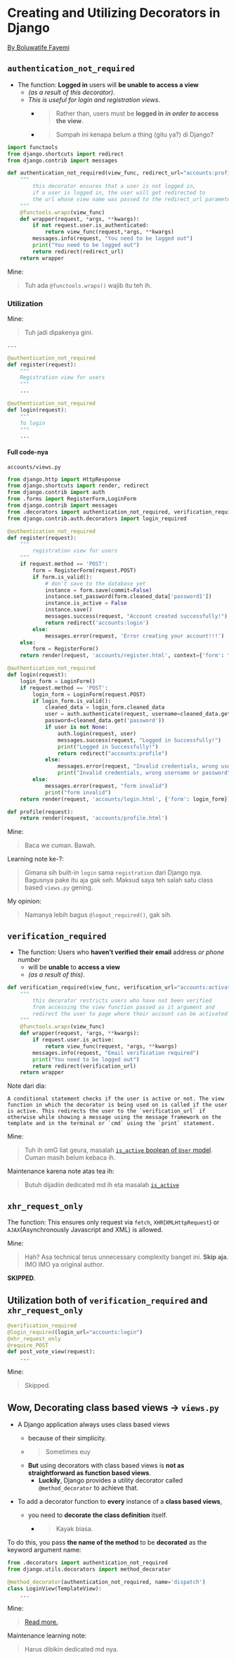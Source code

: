 # Creating and Utilizing Decorators in Django

[By Boluwatife Fayemi](https://www.section.io/engineering-education/custom-decorators-in-django/)

## `authentication_not_required`

- The function: **Logged in** users will **be unable to access a view**
  - _(as a result of this decorator)_.
  - _This is useful for login and registration views_.
    - > Rather than, users must be **logged in** **_in order to_ access the view**.
    - > Sumpah ini kenapa belum a thing (gitu ya?) di Django?

```python
import functools
from django.shortcuts import redirect
from django.contrib import messages

def authentication_not_required(view_func, redirect_url="accounts:profile"):
    """
        this decorator ensures that a user is not logged in,
        if a user is logged in, the user will get redirected to
        the url whose view name was passed to the redirect_url parameter
    """
    @functools.wraps(view_func)
    def wrapper(request, *args, **kwargs):
        if not request.user.is_authenticated:
            return view_func(request,*args, **kwargs)
        messages.info(request, "You need to be logged out")
        print("You need to be logged out")
        return redirect(redirect_url)
    return wrapper
```

Mine:
> Tuh ada `@functools.wraps()` wajib itu teh ih.

### Utilization

Mine:
> Tuh jadi dipakenya gini.

```python
...

@authentication_not_required
def register(request):
    """
    Registration view for users
    """
    ...

@authentication_not_required
def login(request):
    """
    To login
    """
    ...

```

#### Full code-nya

`accounts/views.py`

```python
from django.http import HttpResponse
from django.shortcuts import render, redirect
from django.contrib import auth
from .forms import RegisterForm,LoginForm
from django.contrib import messages
from .decorators import authentication_not_required, verification_required
from django.contrib.auth.decorators import login_required

@authentication_not_required
def register(request):
    """
        registration view for users
    """
    if request.method == 'POST':
        form = RegisterForm(request.POST)
        if form.is_valid():
            # don't save to the database yet
            instance = form.save(commit=False)
            instance.set_password(form.cleaned_data['password1'])
            instance.is_active = False
            instance.save()
            messages.success(request, "Account created successfully!")
            return redirect('accounts:login')
        else:
            messages.error(request, 'Error creating your account!!!')
    else:
        form = RegisterForm()
    return render(request, 'accounts/register.html', context={'form': form})

@authentication_not_required
def login(request):
    login_form = LoginForm()
    if request.method == 'POST':
        login_form = LoginForm(request.POST)
        if login_form.is_valid():
            cleaned_data = login_form.cleaned_data
            user = auth.authenticate(request, username=cleaned_data.get('username'),
            password=cleaned_data.get('password'))
            if user is not None:
                auth.login(request, user)
                messages.success(request, "Logged in Successfully!")
                print("Logged in Successfully!")
                return redirect("accounts:profile")
            else:
                messages.error(request, "Invalid credentials, wrong username or password")
                print("Invalid credentials, wrong username or password")
        else:
            messages.error(request, "form invalid")
            print("form invalid")
    return render(request, 'accounts/login.html', {'form': login_form})

def profile(request):
    return render(request, 'accounts/profile.html')
```

Mine:
> Baca we cuman. Bawah.

Learning note ke-?:
> Gimana sih built-in `login` sama `registration` dari Django nya. Bagusnya pake itu aja gak seh. Maksud saya teh salah satu class based `views.py` gening.

My opinion:
> Namanya lebih bagus `@logout_required()`, gak sih.

## `verification_required`

- The function: Users who **haven’t verified** **their** **email** address _or phone number_
  - will be **unable** to **access a view**
  - _(as a result of this)_.

```python
def verification_required(view_func, verification_url="accounts:activate_email"):
    """
        this decorator restricts users who have not been verified
        from accessing the view function passed as it argument and
        redirect the user to page where their account can be activated
    """
    @functools.wraps(view_func)
    def wrapper(request, *args, **kwargs):
        if request.user.is_active:
            return view_func(request, *args, **kwargs)
        messages.info(request, "Email verification required")
        print("You need to be logged out")
        return redirect(verification_url)
    return wrapper
```

Note dari dia:

```{note}
A conditional statement checks if the user is active or not. The view function in which the decorator is being used on is called if the user is active. This redirects the user to the `verification_url` if otherwise while showing a message using the message framework on the template and in the terminal or `cmd` using the `print` statement.
```

Mine:
> Tuh ih omG liat geura, masalah [`is_active` boolean of `User` model](https://docs.djangoproject.com/en/4.2/ref/contrib/auth/#django.contrib.auth.models.User.is_active). Cuman masih belum kebaca ih.

Maintenance karena note atas tea ih:
> Butuh dijadiin dedicated md ih eta masalah [`is_active`](...)

## `xhr_request_only`

The function: This ensures only request via `fetch`, `XHR`(`XMLHttpRequest`) or `AJAX`(Asynchronously Javascript and XML) is allowed.

Mine:
> Hah? Asa technical terus unnecessary complexity banget ini. **Skip aja**. IMO IMO ya original author.

**SKIPPED**.

## Utilization both of `verification_required` and `xhr_request_only`

```python
@verification_required
@login_required(login_url="accounts:login")
@xhr_request_only
@require_POST
def post_vote_view(request):
    ...
```

Mine:
> Skipped.

## Wow, Decorating class based views -> `views.py`

- A Django application always uses class based views
  - because of their simplicity.
  - > Sometimes euy
  - **But** using decorators with class based views is **not as straightforward as function based views**.
    - **Luckily**, Django provides a utility decorator called `@method_decorator` to achieve that.

- To add a decorator function to **every** instance of a **class based views**,
  - you need to **decorate** **the class definition** itself.
    - > Kayak biasa.

To do this, you pass **the name of the method** to be **decorated** as the keyword argument name:

```python
from .decorators import authentication_not_required
from django.utils.decorators import method_decorator

@method_decorator(authentication_not_required, name='dispatch')
class LoginView(TemplateView):
    ...
```

Mine:
> [Read more.](https://docs.djangoproject.com/en/4.2/topics/class-based-views/intro/#decorating-the-class)

Maintenance learning note:
> Harus dibikin dedicated md nya.
